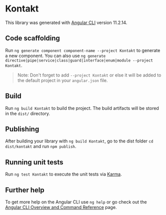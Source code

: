 # Kontakt

This library was generated with [Angular CLI](https://github.com/angular/angular-cli) version 11.2.14.

## Code scaffolding

Run `ng generate component component-name --project Kontakt` to generate a new component. You can also use `ng generate directive|pipe|service|class|guard|interface|enum|module --project Kontakt`.
> Note: Don't forget to add `--project Kontakt` or else it will be added to the default project in your `angular.json` file. 

## Build

Run `ng build Kontakt` to build the project. The build artifacts will be stored in the `dist/` directory.

## Publishing

After building your library with `ng build Kontakt`, go to the dist folder `cd dist/kontakt` and run `npm publish`.

## Running unit tests

Run `ng test Kontakt` to execute the unit tests via [Karma](https://karma-runner.github.io).

## Further help

To get more help on the Angular CLI use `ng help` or go check out the [Angular CLI Overview and Command Reference](https://angular.io/cli) page.

